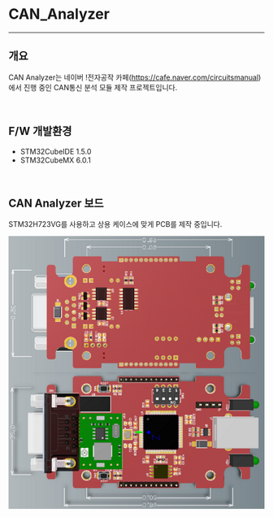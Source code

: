 # CAN_Analyzer
---
## 개요 
CAN Analyzer는 네이버 !전자공작 카페(https://cafe.naver.com/circuitsmanual) 에서 진행 중인 CAN통신 분석 모듈 제작 프로젝트입니다.

<br>

F/W 개발환경
-
+ STM32CubeIDE 1.5.0
+ STM32CubeMX 6.0.1

<br>

CAN Analyzer 보드 
-
STM32H723VG를 사용하고 상용 케이스에 맞게 PCB를 제작 중입니다. 

![](https://github.com/chcbaram/CAN_Analyzer/blob/866d33f5354f5498c74390cb544feced8ada9b58/assets/image/can_bd.png)
